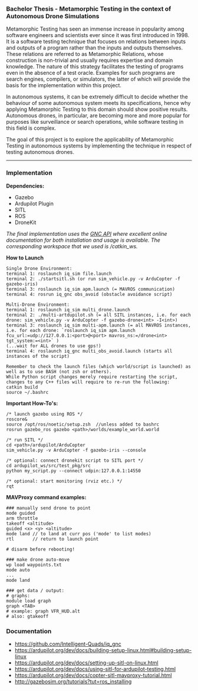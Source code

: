 ### Bachelor Thesis - Metamorphic Testing in the context of Autonomous Drone Simulations

Metamorphic Testing has seen an immense increase in popularity among software engineers and scientists ever since it was first introduced in 1998. It is a software testing technique that focuses on relations between inputs and outputs of a program rather than the inputs and outputs themselves. These relations are referred to as Metamorphic Relations, whose construction is non-trivial and usually requires expertise and domain knowledge. The nature of this strategy facilitates the testing of programs even in the absence of a test oracle. Examples for such programs are search engines, compilers, or simulators, the latter of which will provide the basis for the implementation within this project.

In autonomous systems, it can be extremely difficult to decide whether the behaviour of some autonomous system meets its specifications, hence why applying Metamorphic Testing to this domain should show positive results. Autonomous drones, in particular, are becoming more and more popular for purposes like
surveillance or search operations, while software testing in this field is complex.

The goal of this project is to explore the applicability of Metamorphic Testing in autonomous systems by implementing the technique in respect of testing autonomous drones.


---

### Implementation

**Dependencies:**
- Gazebo
- Ardupilot Plugin
- SITL
- ROS
- DroneKit

*The final implementation uses the [GNC API](https://github.com/Intelligent-Quads/iq_gnc) where excellent online documentation for both installation and usage is available. The corresponding workspace that we used is /catkin_ws.*
  

**How to Launch**
```
Single Drone Environment:
terminal 1: roslaunch iq_sim file.launch
terminal 2: ./startsitl.sh (or run sim_vehicle.py -v ArduCopter -f gazebo-iris)
terminal 3: roslaunch iq_sim apm.launch (= MAVROS communication)
terminal 4: rosrun iq_gnc obs_avoid (obstacle avoidance script)

Multi-Drone Environment:
terminal 1: roslaunch iq_sim multi_drone.launch
terminal 2: ./multi-artdupilot.sh (= all SITL instances, i.e. for each drone: sim_vehicle.py -v ArduCopter -f gazebo-drone<int> -I<int>)
terminal 3: roslaunch iq_sim multi-apm.launch (= all MAVROS instances, i.e. for each drone: `roslaunch iq_sim apm.launch fcu_url:=udp://127.0.0.1:<port>@<port> mavros_ns:=/drone<int> tgt_system:=<int>` )
(...wait for ALL drones to use gps!)
terminal 4: roslaunch iq_gnc multi_obs_avoid.launch (starts all instances of the script)

Remember to check the launch files (which world/script is launched) as well as to use BASH (not zsh or others).
While Python script changes merely require restarting the script, changes to any C++ files will require to re-run the following:
catkin build
source ~/.bashrc
```
  

**Important How-To's:**
```
/* launch gazebo using ROS */
roscore&
source /opt/ros/noetic/setup.zsh  //unless added to bashrc
rosrun gazebo_ros gazebo <path>/worlds/example_world.world

/* run SITL */
cd <path>/ardupilot/ArduCopter
sim_vehicle.py -v ArduCopter -f gazebo-iris --console

/* optional: connect dronekit script to SITL port */
cd ardupilot_ws/src/test_pkg/src
python my_script.py --connect udpin:127.0.0.1:14550

/* optional: start monitoring (rviz etc.) */
rqt

```
  
  
**MAVProxy command examples:**
```
### manually send drone to point
mode guided
arm throttle
takeoff <altitude>
guided <x> <y> <altitude>
mode land // to land at curr pos ('mode' to list modes)
rtl       // return to launch point

# disarm before rebooting!

### make drone auto-move
wp load waypoints.txt
mode auto
...
mode land

### get data / output:
# graphs:
module load graph
graph <TAB>
# example: graph VFR_HUD.alt
# also: gtakeoff
```


### Documentation

- https://github.com/Intelligent-Quads/iq_gnc
- https://ardupilot.org/dev/docs/building-setup-linux.html#building-setup-linux
- https://ardupilot.org/dev/docs/setting-up-sitl-on-linux.html
- https://ardupilot.org/dev/docs/using-sitl-for-ardupilot-testing.html
- https://ardupilot.org/dev/docs/copter-sitl-mavproxy-tutorial.html
- http://gazebosim.org/tutorials?tut=ros_installing

